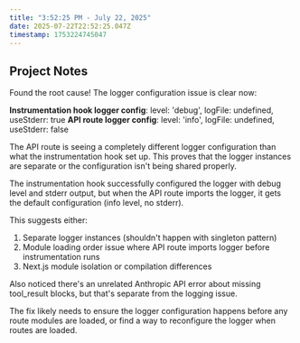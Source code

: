 ```yaml
---
title: "3:52:25 PM - July 22, 2025"
date: 2025-07-22T22:52:25.047Z
timestamp: 1753224745047
---
```


## Project Notes

Found the root cause! The logger configuration issue is clear now:

**Instrumentation hook logger config**: level: 'debug', logFile: undefined, useStderr: true
**API route logger config**: level: 'info', logFile: undefined, useStderr: false

The API route is seeing a completely different logger configuration than what the instrumentation hook set up. This proves that the logger instances are separate or the configuration isn't being shared properly.

The instrumentation hook successfully configured the logger with debug level and stderr output, but when the API route imports the logger, it gets the default configuration (info level, no stderr).

This suggests either:
1. Separate logger instances (shouldn't happen with singleton pattern)
2. Module loading order issue where API route imports logger before instrumentation runs
3. Next.js module isolation or compilation differences

Also noticed there's an unrelated Anthropic API error about missing tool_result blocks, but that's separate from the logging issue.

The fix likely needs to ensure the logger configuration happens before any route modules are loaded, or find a way to reconfigure the logger when routes are loaded.
